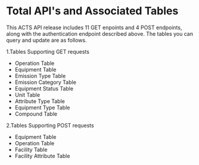 # Total API's and Associated Tables 

This ACTS API release includes 11 GET enpoints and 4 POST endpoints, along with the authentication endpoint described above. The tables you can query and update are as follows. 

1.Tables Supporting GET requests 
* Operation Table 					   
* Equipment Table 					    
* Emission Type Table 				     
* Emission Category Table 				    
* Equipment Status Table 
* Unit Table 
* Attribute Type Table 
* Equipment Type Table 
* Compound Table

2.Tables Supporting POST requests 
* Equipment Table
* Operation Table
* Facility Table
* Facility Attribute Table